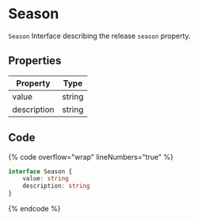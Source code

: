 # Season

`Season` Interface describing the release `season` property.

## Properties

| Property    | Type   |
| ----------- | ------ |
| value       | string |
| description | string |

## Code

{% code overflow="wrap" lineNumbers="true" %}
```typescript
interface Season {
	value: string
	description: string
}
```
{% endcode %}
